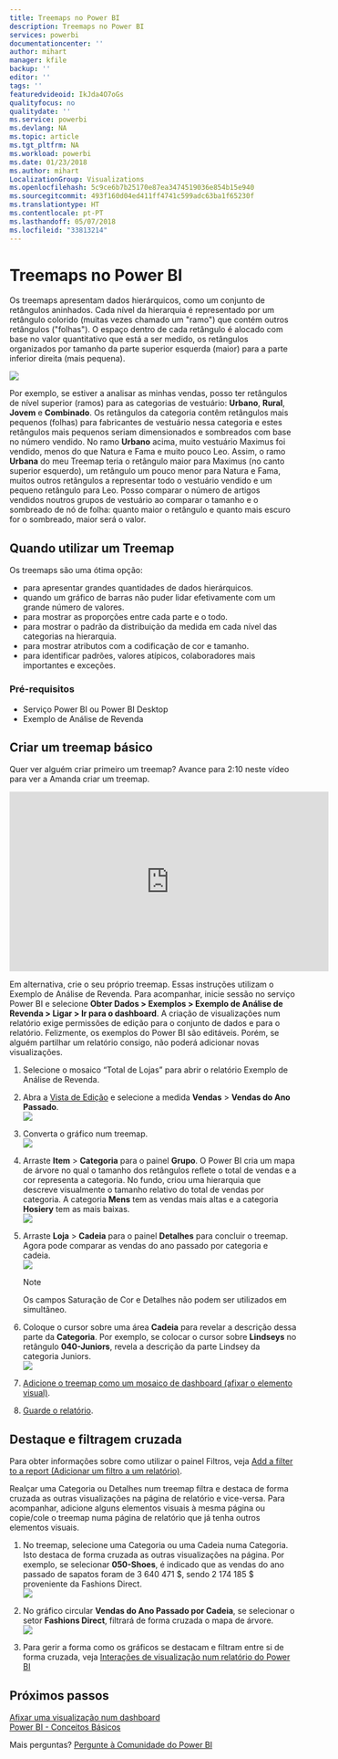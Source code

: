 ```yaml
---
title: Treemaps no Power BI
description: Treemaps no Power BI
services: powerbi
documentationcenter: ''
author: mihart
manager: kfile
backup: ''
editor: ''
tags: ''
featuredvideoid: IkJda4O7oGs
qualityfocus: no
qualitydate: ''
ms.service: powerbi
ms.devlang: NA
ms.topic: article
ms.tgt_pltfrm: NA
ms.workload: powerbi
ms.date: 01/23/2018
ms.author: mihart
LocalizationGroup: Visualizations
ms.openlocfilehash: 5c9ce6b7b25170e87ea3474519036e854b15e940
ms.sourcegitcommit: 493f160d04ed411ff4741c599adc63ba1f65230f
ms.translationtype: HT
ms.contentlocale: pt-PT
ms.lasthandoff: 05/07/2018
ms.locfileid: "33813214"
---
```

# <a name="treemaps-in-power-bi"></a>Treemaps no Power BI
Os treemaps apresentam dados hierárquicos, como um conjunto de retângulos aninhados.  Cada nível da hierarquia é representado por um retângulo colorido (muitas vezes chamado um "ramo") que contém outros retângulos ("folhas").  O espaço dentro de cada retângulo é alocado com base no valor quantitativo que está a ser medido, os retângulos organizados por tamanho da parte superior esquerda (maior) para a parte inferior direita (mais pequena).

![](media/power-bi-visualization-treemaps/pbi-nancy_viz_treemap.png)

Por exemplo, se estiver a analisar as minhas vendas, posso ter retângulos de nível superior (ramos) para as categorias de vestuário: **Urbano**, **Rural**, **Jovem** e **Combinado**.  Os retângulos da categoria contêm retângulos mais pequenos (folhas) para fabricantes de vestuário nessa categoria e estes retângulos mais pequenos seriam dimensionados e sombreados com base no número vendido.  No ramo **Urbano** acima, muito vestuário Maximus foi vendido, menos do que Natura e Fama e muito pouco Leo.  Assim, o ramo **Urbana** do meu Treemap teria o retângulo maior para Maximus (no canto superior esquerdo), um retângulo um pouco menor para Natura e Fama, muitos outros retângulos a representar todo o vestuário vendido e um pequeno retângulo para Leo.  Posso comparar o número de artigos vendidos noutros grupos de vestuário ao comparar o tamanho e o sombreado de nó de folha: quanto maior o retângulo e quanto mais escuro for o sombreado, maior será o valor.

## <a name="when-to-use-a-treemap"></a>Quando utilizar um Treemap
Os treemaps são uma ótima opção:

* para apresentar grandes quantidades de dados hierárquicos.
* quando um gráfico de barras não puder lidar efetivamente com um grande número de valores.
* para mostrar as proporções entre cada parte e o todo.
* para mostrar o padrão da distribuição da medida em cada nível das categorias na hierarquia.
* para mostrar atributos com a codificação de cor e tamanho.
* para identificar padrões, valores atípicos, colaboradores mais importantes e exceções.

### <a name="prerequisites"></a>Pré-requisitos
 - Serviço Power BI ou Power BI Desktop
 - Exemplo de Análise de Revenda

## <a name="create-a-basic-treemap"></a>Criar um treemap básico
Quer ver alguém criar primeiro um treemap?  Avance para 2:10 neste vídeo para ver a Amanda criar um treemap.

<iframe width="560" height="315" src="https://www.youtube.com/embed/IkJda4O7oGs" frameborder="0" allowfullscreen></iframe>

Em alternativa, crie o seu próprio treemap. Essas instruções utilizam o Exemplo de Análise de Revenda. Para acompanhar, inicie sessão no serviço Power BI e selecione **Obter Dados \> Exemplos \> Exemplo de Análise de Revenda \> Ligar \> Ir para o dashboard**. A criação de visualizações num relatório exige permissões de edição para o conjunto de dados e para o relatório. Felizmente, os exemplos do Power BI são editáveis. Porém, se alguém partilhar um relatório consigo, não poderá adicionar novas visualizações.

1. Selecione o mosaico “Total de Lojas” para abrir o relatório Exemplo de Análise de Revenda.    
2. Abra a [Vista de Edição](service-interact-with-a-report-in-editing-view.md) e selecione a medida **Vendas** > **Vendas do Ano Passado**.   
   ![](media/power-bi-visualization-treemaps/treemapfirstvalue_new.png)   
3. Converta o gráfico num treemap.  
   ![](media/power-bi-visualization-treemaps/treemapconvertto_new.png)   
4. Arraste **Item** > **Categoria** para o painel **Grupo**. O Power BI cria um mapa de árvore no qual o tamanho dos retângulos reflete o total de vendas e a cor representa a categoria.  No fundo, criou uma hierarquia que descreve visualmente o tamanho relativo do total de vendas por categoria.  A categoria **Mens** tem as vendas mais altas e a categoria **Hosiery** tem as mais baixas.   
   ![](media/power-bi-visualization-treemaps/treemapcomplete_new.png)   
5. Arraste **Loja** > **Cadeia** para o painel **Detalhes** para concluir o treemap. Agora pode comparar as vendas do ano passado por categoria e cadeia.   
   ![](media/power-bi-visualization-treemaps/treemap_addgroup_new.png)
   
   > [!NOTE]
   > Os campos Saturação de Cor e Detalhes não podem ser utilizados em simultâneo.
   > 
   > 
5. Coloque o cursor sobre uma área **Cadeia** para revelar a descrição dessa parte da **Categoria**.  Por exemplo, se colocar o cursor sobre **Lindseys** no retângulo **040-Juniors**, revela a descrição da parte Lindsey da categoria Juniors.  
   ![](media/power-bi-visualization-treemaps/treemaphoverdetail_new.png)
6. [Adicione o treemap como um mosaico de dashboard (afixar o elemento visual)](service-dashboard-tiles.md). 
7. [Guarde o relatório](service-report-save.md).

## <a name="highlighting-and-cross-filtering"></a>Destaque e filtragem cruzada
Para obter informações sobre como utilizar o painel Filtros, veja [Add a filter to a report (Adicionar um filtro a um relatório)](power-bi-report-add-filter.md).

Realçar uma Categoria ou Detalhes num treemap filtra e destaca de forma cruzada as outras visualizações na página de relatório e vice-versa. Para acompanhar, adicione alguns elementos visuais à mesma página ou copie/cole o treemap numa página de relatório que já tenha outros elementos visuais.

1. No treemap, selecione uma Categoria ou uma Cadeia numa Categoria.  Isto destaca de forma cruzada as outras visualizações na página. Por exemplo, se selecionar **050-Shoes**, é indicado que as vendas do ano passado de sapatos foram de 3 640 471 $, sendo 2 174 185 $ proveniente da Fashions Direct.  
   ![](media/power-bi-visualization-treemaps/treemaphiliting.png)

2. No gráfico circular **Vendas do Ano Passado por Cadeia**, se selecionar o setor **Fashions Direct**, filtrará de forma cruzada o mapa de árvore.  
   ![](media/power-bi-visualization-treemaps/treemapnoowl.gif)    

3. Para gerir a forma como os gráficos se destacam e filtram entre si de forma cruzada, veja [Interações de visualização num relatório do Power BI](service-reports-visual-interactions.md)

## <a name="next-steps"></a>Próximos passos
[ Afixar uma visualização num dashboard](service-dashboard-pin-tile-from-report.md)  
[Power BI - Conceitos Básicos](service-basic-concepts.md)  

Mais perguntas? [Pergunte à Comunidade do Power BI](http://community.powerbi.com/)  

